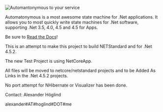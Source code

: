 ![Automantonymous to your service](https://raw.github.com/haf/Automatonymous/welcome_robot/doc/img/Automatonymous.gif)

Automatonymous is a most awesome state machine for .Net applications. It allows you to most quickly write state machines for .Net software, supporting .Net 3.5, 4.0, 4.5 and 4.5 for Apps.

Be sure to [Read the Docs](http://automatonymous.readthedocs.org/en/latest/configuration/quickstart.html)!


This is an attempt to make this project to build NETStandard and for .Net 4.5.2.

The new Test Project is using NetCoreApp.

All files will be moved to netcore/netstandard projects and to be Added As Links in the .Net 4.5.2 projects.

No port attempt for NHibernate or Visualizer has been done.

Contact:
Alexander Höglind

alexander#AT#hoglind#DOT#me
